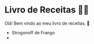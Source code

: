 # Livro de Receitas :woman_cook:

Olá! Bem vindo ao meu livro de receitas. :wave:

- Strogonoff de Frango
- 

